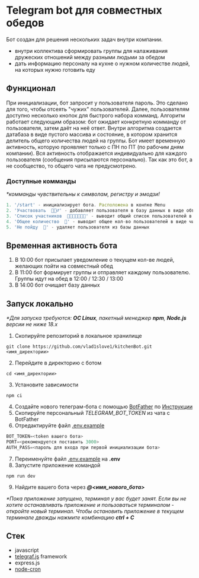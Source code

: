 # Telegram bot для совместных обедов

Бот создан для решения нескольких задач внутри компании.

* внутри коллектива сформировать группы для налаживания дружеских отношений между разными людьми за обедом
* дать информацию персоналу на кухне о нужном количестве людей, на которых нужно готовить еду

## Функционал

При инициализации, бот запросит у пользователя пароль. Это сделано для того, чтобы отсеять "чужих" пользователей. Далее, пользователям доступно несколько кнопок для быстрого набора комманд. Алгоритм работает следующим образом: бот ожидает конкретную комманду от пользователя, затем даёт на неё ответ. Внутри алгоритма создается датабаза в виде пустого массива и состояние, в котором хранится делитель общего количества людей на группы. Бот имеет временную активность, которую проявляет только с ПН по ПТ (по рабочим дням компании). Вся активность отображается индивидуально для каждого пользователя (сообщения присылаются персонально). Так как это бот, а не сообщество, то общего чата не предусмотрено.

### Доступные комманды

_*комманды чувствительны к символам, регистру и эмодзи!_
```javascript
1. '/start' - инициализирует бота. Расположена в конпке Menu
2. 'Участвовать  🙋🏼‍♂️' - добавляет пользователя в базу данных в виде объекта
3. 'Список участников  👩‍💼👨‍💼🧑🏻‍💼' - выводит общий список пользователей в формате ИМЯ ФАМИЛИЯ
4. 'Общее количество  🧮' - выводит общее кол-во пользователей в виде числа
5. 'Не пойду  🚫' - удаляет пользователя из базы данных
```

## Временная активность бота

1. В 10:00 бот присылает уведомление о текущем кол-ве людей, желающих пойти на совместный обед
2. В 11:00 бот формирует группы и отправляет каждому пользователю. Группы идут на обед в 12:00 / 12:30 / 13:00
3. В 14:00 бот очищает базу данных

## Запуск локально

_*Для запуска требуются: **ОС Linux**, пакетный менеджер **npm**, **Node.js** версии не ниже 18.х_

1. Скопируйте репозиторий в локальное хранилище
```
git clone https://github.com/vlad1slove1/kitchenBot.git <имя_директории>
```
2. Перейдите в директорию с ботом
```
cd <имя_директории>
```
3. Установите зависимости
```
npm ci
```
4. Создайте нового телеграм-бота с помощью [BotFather](https://t.me/botfather) по [Инструкции](https://botcreators.ru/blog/botfather-instrukciya/)
5. Скопируйте персональный *TELEGRAM_BOT_TOKEN* из чата с BotFather
6. Отредактируйте файл [.env.example](https://github.com/vlad1slove1/kitchenBot/blob/fd53b481b824e13b9efa4d764c9ea4649cb59303/.env.example)
```javascript
BOT_TOKEN=<token вашего бота>
PORT=<рекомендуется поставить 3000>
AUTH_PASS=<пароль для входа при первой инициализации бота>
```
7. Переименуйте файл [.env.example](https://github.com/vlad1slove1/kitchenBot/blob/fd53b481b824e13b9efa4d764c9ea4649cb59303/.env.example) на **.env**
8. Запустите приложение командой
```
npm run dev
```
9. Найдите вашего бота через ___@<имя_нового_бота>___

_*Пока приложение запущено, терминал у вас будет занят. Если вы не хотите останавливать приложение и пользоваться терминалом - откройте новый терминал.
Чтобы остановить приложение в текущем терминале дважды нажмите комбинацию **ctrl + C**_

## Стек

* javascript
* [telegraf.js](https://telegrafjs.org/#/) framework
* express.js
* [node-cron](https://github.com/node-cron/node-cron)

